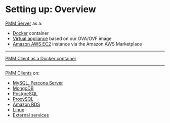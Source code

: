# Setting up: Overview

[PMM Server](server/index.md) as a:

- [Docker](server/docker.md) container
- [Virtual appliance](server/virtual-appliance.md) based on our OVA/OVF image
- [Amazon AWS EC2](server/aws.md) instance via the Amazon AWS Marketplace

---

[PMM Client as a Docker container](client/docker.md)

---

[PMM Clients](client/index.md) on:

- [MySQL, Percona Server](client/mysql.md)
- [MongoDB](client/mongodb.md)
- [PostgreSQL](client/postgresql.md)
- [ProxySQL](client/proxysql.md)
- [Amazon RDS](client/aws.md)
- [Linux](client/linux.md)
- [External services](client/external.md)
